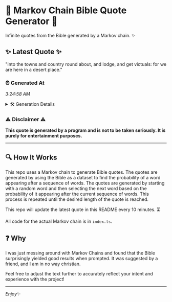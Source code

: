 # 📖 Markov Chain Bible Quote Generator 📖

Infinite quotes from the Bible generated by a Markov chain. ✨

## ✨ Latest Quote ✨
"into the towns and country round about, and lodge, and get victuals: for we are here in a desert place."

### ⏰ Generated At
*3:24:58 AM*

<details>
    <summary>🛠️ Generation Details</summary>
    <p>
        <strong>🌱 Seed:</strong> into<br>
        <strong>🔄 Iterations:</strong> 19<br>
        <strong>📜 Context History:</strong><br>[ into ]: the<br>[ into, the ]: towns<br>[ into, the, towns ]: and<br>[ into, the, towns, and ]: country<br>[ into, the, towns, and, country ]: round<br>[ into, the, towns, and, country, round ]: about,<br>[ the, towns, and, country, round, about, ]: and<br>[ towns, and, country, round, about,, and ]: lodge,<br>[ and, country, round, about,, and, lodge, ]: and<br>[ country, round, about,, and, lodge,, and ]: get<br>[ round, about,, and, lodge,, and, get ]: victuals:<br>[ about,, and, lodge,, and, get, victuals: ]: for<br>[ and, lodge,, and, get, victuals:, for ]: we<br>[ lodge,, and, get, victuals:, for, we ]: are<br>[ and, get, victuals:, for, we, are ]: here<br>[ get, victuals:, for, we, are, here ]: in<br>[ victuals:, for, we, are, here, in ]: a<br>[ for, we, are, here, in, a ]: desert<br>[ we, are, here, in, a, desert ]: place.<br>
    </p>
</details>

### ⚠️ Disclaimer ⚠️
**This quote is generated by a program and is not to be taken seriously. It is purely for entertainment purposes.**

---

## 🔍 How It Works

This repo uses a Markov chain to generate Bible quotes. The quotes are generated by using the Bible as a dataset to find the probability of a word appearing after a sequence of words. The quotes are generated by starting with a random word and then selecting the next word based on the probability of it appearing after the current sequence of words. This process is repeated until the desired length of the quote is reached.

This repo will update the latest quote in this README every 10 minutes. ⏳

All code for the actual Markov chain is in `index.ts`.

## ❓ Why

I was just messing around with Markov Chains and found that the Bible surprisingly yielded good results when prompted. 
It was suggested by a friend, and I am in no way christian.

Feel free to adjust the text further to accurately reflect your intent and experience with the project!

---

*Enjoy*✨
